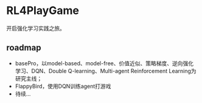 # RL4PlayGame
开启强化学习实践之旅。

## roadmap
* basePro，以model-based、model-free、价值近似、策略梯度、逆向强化学习、DQN、Double Q-learning、Multi-agent Reinforcement Learning为研究主线；
* FlappyBird，使用DQN训练agent打游戏
* 待续...